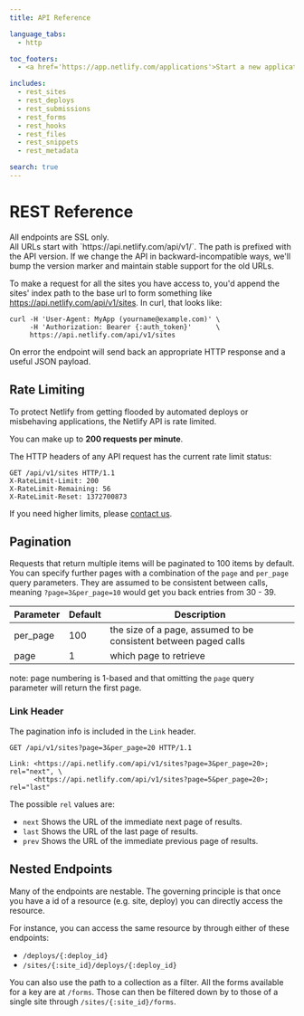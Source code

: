 ```yaml
---
title: API Reference

language_tabs:
  - http

toc_footers:
  - <a href='https://app.netlify.com/applications'>Start a new application!</a>

includes:
  - rest_sites
  - rest_deploys
  - rest_submissions
  - rest_forms
  - rest_hooks
  - rest_files
  - rest_snippets
  - rest_metadata

search: true
---
```


# REST Reference

<aside class=warning>
All endpoints are SSL only.
</aside>
All URLs start with `https://api.netlify.com/api/v1/`. The path is prefixed with the API version. If we change the API in backward-incompatible ways, we'll bump the version marker and maintain stable support for the old URLs.

To make a request for all the sites you have access to, you'd append the sites' index path to the base url to form something like https://api.netlify.com/api/v1/sites. In curl, that looks like:

``` shell
curl -H 'User-Agent: MyApp (yourname@example.com)' \
     -H 'Authorization: Bearer {:auth_token}'      \
     https://api.netlify.com/api/v1/sites
```

<aside>
On error the endpoint will send back an appropriate HTTP response and a useful JSON payload.
</aside>

## Rate Limiting

To protect Netlify from getting flooded by automated deploys or misbehaving applications, the Netlify API is rate limited.

You can make up to **200 requests per minute**.

The HTTP headers of any API request has the current rate limit status:

``` http
GET /api/v1/sites HTTP/1.1
X-RateLimit-Limit: 200
X-RateLimit-Remaining: 56
X-RateLimit-Reset: 1372700873
```

If you need higher limits, please [contact us](TODO).

## Pagination

Requests that return multiple items will be paginated to 100 items by default. You can specify further pages with a combination of the `page` and `per_page` query parameters. They are assumed to be consistent between calls, meaning
`?page=3&per_page=10` would get you back entries from 30 - 39.

Parameter | Default | Description
----------|---------|------------
per_page | 100 | the size of a page, assumed to be consistent between paged calls
page | 1 | which page to retrieve

<aside class=notice>
note: page numbering is 1-based and that omitting the <code>page</code> query parameter will return the first page.
</aside>

### Link Header

The pagination info is included in the `Link` header.

``` http
GET /api/v1/sites?page=3&per_page=20 HTTP/1.1

Link: <https://api.netlify.com/api/v1/sites?page=3&per_page=20>; rel="next", \
      <https://api.netlify.com/api/v1/sites?page=5&per_page=20>; rel="last"
```

The possible `rel` values are:

* `next`
  Shows the URL of the immediate next page of results.
* `last`
  Shows the URL of the last page of results.
* `prev`
  Shows the URL of the immediate previous page of results.

## Nested Endpoints
Many of the endpoints are nestable. The governing principle is that once you have a id of a resource (e.g. site, deploy) you can directly access the resource.

For instance, you can access the same resource by through either of these endpoints:

- `/deploys/{:deploy_id}`
- `/sites/{:site_id}/deploys/{:deploy_id}`

You can also use the path to a collection as a filter. All the forms available for a key are at `/forms`. Those can then be filtered down by to those of a single site through `/sites/{:site_id}/forms`.
